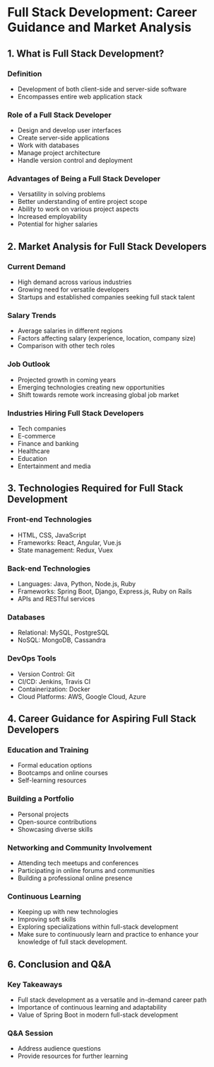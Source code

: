 # Full Stack Development: Career Guidance and Market Analysis

## 1. What is Full Stack Development?

### Definition
- Development of both client-side and server-side software
- Encompasses entire web application stack

### Role of a Full Stack Developer
- Design and develop user interfaces
- Create server-side applications
- Work with databases
- Manage project architecture
- Handle version control and deployment

### Advantages of Being a Full Stack Developer
- Versatility in solving problems
- Better understanding of entire project scope
- Ability to work on various project aspects
- Increased employability
- Potential for higher salaries

## 2. Market Analysis for Full Stack Developers

### Current Demand
- High demand across various industries
- Growing need for versatile developers
- Startups and established companies seeking full stack talent

### Salary Trends
- Average salaries in different regions
- Factors affecting salary (experience, location, company size)
- Comparison with other tech roles

### Job Outlook
- Projected growth in coming years
- Emerging technologies creating new opportunities
- Shift towards remote work increasing global job market

### Industries Hiring Full Stack Developers
- Tech companies
- E-commerce
- Finance and banking
- Healthcare
- Education
- Entertainment and media

## 3. Technologies Required for Full Stack Development

### Front-end Technologies
- HTML, CSS, JavaScript
- Frameworks: React, Angular, Vue.js
- State management: Redux, Vuex

### Back-end Technologies
- Languages: Java, Python, Node.js, Ruby
- Frameworks: Spring Boot, Django, Express.js, Ruby on Rails
- APIs and RESTful services

### Databases
- Relational: MySQL, PostgreSQL
- NoSQL: MongoDB, Cassandra

### DevOps Tools
- Version Control: Git
- CI/CD: Jenkins, Travis CI
- Containerization: Docker
- Cloud Platforms: AWS, Google Cloud, Azure


## 4. Career Guidance for Aspiring Full Stack Developers

### Education and Training
- Formal education options
- Bootcamps and online courses
- Self-learning resources

### Building a Portfolio
- Personal projects
- Open-source contributions
- Showcasing diverse skills

### Networking and Community Involvement
- Attending tech meetups and conferences
- Participating in online forums and communities
- Building a professional online presence

### Continuous Learning
- Keeping up with new technologies
- Improving soft skills
- Exploring specializations within full-stack development
- Make sure to continuously learn and practice to enhance your knowledge of full stack development.


## 6. Conclusion and Q&A

### Key Takeaways
- Full stack development as a versatile and in-demand career path
- Importance of continuous learning and adaptability
- Value of Spring Boot in modern full-stack development

### Q&A Session
- Address audience questions
- Provide resources for further learning
